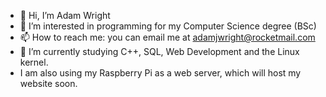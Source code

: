 - 👋 Hi, I’m Adam Wright
- 👀 I’m interested in programming for my Computer Science degree (BSc)
- 📫 How to reach me: you can email me at adamjwright@rocketmail.com
- 🌱 I’m currently studying C++, SQL, Web Development and the Linux kernel.
- I am also using my Raspberry Pi as a web server, which will host my website soon.
<!---
adamjyee/adamjyee is a ✨ special ✨ repository because its `README.md` (this file) appears on your GitHub profile.
You can click the Preview link to take a look at your changes.
--->
